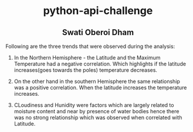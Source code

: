 # <center> python-api-challenge

## <center> Swati Oberoi Dham
  
  Following are the three trends that were observed during the analysis:
  1. In the Northern Hemisphere - the Latitude and the Maximum Temperature had a negative correlation. Which highlights if the latitude increases(goes towards the poles) temperature decreases.
  
  2. On the other hand in the southern Hemisphere the same relationship was a positive correlation. When the latitude increases the temperature increases.
  
  3. CLoudiness and Hunidity were factors which are largely related to moisture content and near by presence of water bodies hence there was no strong relationship which was observed when correlated with Latitude.
  
  

